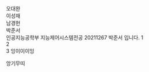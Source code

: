 오대완  
이성재  
남경헌  
박준서  
인공지능공학부 지능제어시스템전공 20211267 박준서 입니다.
1  
2  
3
잉이이이잉



















앙기무띠
